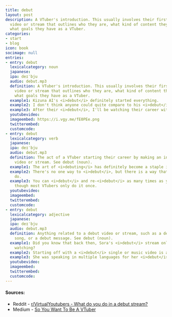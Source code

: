 ```yaml
---
title: debut
layout: post
description: A VTuber's introduction. This usually involves their first introductory
  video or stream that outlines who they are, what kind of content they make, and
  what goals they have as a VTuber.
categories:
- start
- blog
icon: book
socimage: null
entries:
- entry: debut
  lexicalcategory: noun
  japanese: 
  ipa: deɪˈbju
  audio: debut.mp3
  definition: A VTuber's introduction. This usually involves their first introductory
    video or stream that outlines who they are, what kind of content they make, and
    what goals they have as a VTuber.
  example1: Kizuna AI's <i>debut</i> definitely started everything.
  example2: I don't think anyone could quite compare to his <i>debut</i>.
  example3: After their <i>debut</i>, I'll be watching their career with great interest.
  youtubevideo: 
  imageembed: https://i.vgy.me/fE0PEe.png
  twitterembed: 
  customcode: 
- entry: debut
  lexicalcategory: verb
  japanese: 
  ipa: deɪˈbju
  audio: debut.mp3
  definition: The act of a VTuber starting their career by making an introductory
    video or stream. See debut (noun).
  example1: The art of <i>debuting</i> has definitely become a staple in VTuber culture.
  example2: There's no one way to <i>debut</i>, but there is a way that only you can
    do.
  example3: You can <i>debut</i> and re-<i>debut</i> as many times as you'd like;
    though most VTubers only do it once.
  youtubevideo: 
  imageembed: 
  twitterembed: 
  customcode: 
- entry: debut
  lexicalcategory: adjective
  japanese: 
  ipa: deɪˈbju
  audio: debut.mp3
  definition: Anything related to a debut video or stream, such as a debut original
    song, or a debut message. See debut (noun).
  example1: Did you know that back then, Sora's <i>debut</i> stream only had 13 people
    watching?
  example2: Starting off with a <i>debut</i> single or music video is a VSinger flex.
  example3: She was speaking in multiple languages for her <i>debut</i> stream.
  youtubevideo: 
  imageembed: 
  twitterembed: 
  customcode:
---
```


#### Sources:
- Reddit - [r/VirtualYoutubers - What do you do in a debut stream?](https://www.reddit.com/r/VirtualYoutubers/comments/i7gqk2/what_do_you_do_in_a_debut_stream/)
- Medium - [So You Want To Be A VTuber](https://criticalreikan.medium.com/so-you-want-to-be-a-vtuber-6e7dc2a6df99)
